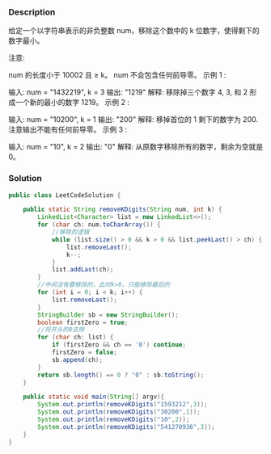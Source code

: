 ### Description

给定一个以字符串表示的非负整数 num，移除这个数中的 k 位数字，使得剩下的数字最小。

注意:

num 的长度小于 10002 且 ≥ k。
num 不会包含任何前导零。
示例 1 :

输入: num = "1432219", k = 3
输出: "1219"
解释: 移除掉三个数字 4, 3, 和 2 形成一个新的最小的数字 1219。
示例 2 :

输入: num = "10200", k = 1
输出: "200"
解释: 移掉首位的 1 剩下的数字为 200. 注意输出不能有任何前导零。
示例 3 :

输入: num = "10", k = 2
输出: "0"
解释: 从原数字移除所有的数字，剩余为空就是0。



### Solution

```java
public class LeetCodeSolution {

    public static String removeKDigits(String num, int k) {
        LinkedList<Character> list = new LinkedList<>();
        for (char ch: num.toCharArray()) {
            //移除的逻辑
            while (list.size() > 0 && k > 0 && list.peekLast() > ch) {
                list.removeLast();
                k--;
            }
            list.addLast(ch);
        }
        //中间没有要移除的，此时k>0，只能移除最后的
        for (int i = 0; i < k; i++) {
            list.removeLast();
        }
        StringBuilder sb = new StringBuilder();
        boolean firstZero = true;
        //将开头的0去除
        for (char ch: list) {
            if (firstZero && ch == '0') continue;
            firstZero = false;
            sb.append(ch);
        }
        return sb.length() == 0 ? "0" : sb.toString();
    }

    public static void main(String[] argv){
        System.out.println(removeKDigits("1593212",3));
        System.out.println(removeKDigits("30200",1));
        System.out.println(removeKDigits("10",2));
        System.out.println(removeKDigits("541270936",3));
    }
}

```



